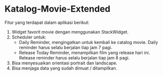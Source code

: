 # Katalog-Movie-Extended
Fitur yang terdapat dalam aplikasi berikut:
1. Widget favorit movie dengan menggunakan StackWidget.
2. Scheduler untuk:
   - Daily Reminder, mengingatkan untuk kembali ke catalog movie. Daily reminder harus selalu berjalan tiap jam 7 pagi.
   - Release Today Reminder, menampilkan film yang release hari ini. Release reminder harus selalu berjalan tiap jam 8 pagi.
3. Bisa menyesuaikan orientasi portrait dan landscape.
4. Bisa menjaga data yang sudah dimuat / ditampilkan.
